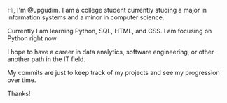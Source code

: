 Hi, I'm @Jpgudim. I am a college student currently studing a major in information systems and a minor in computer science.

Currently I am learning Python, SQL, HTML, and CSS. I am focusing on Python right now.

I hope to have a career in data analytics, software engineering, or other another path in the IT field.

My commits are just to keep track of my projects and see my progression over time.

Thanks!

